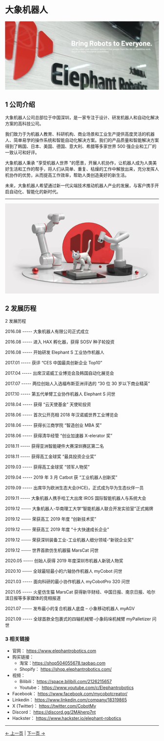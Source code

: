 # 大象机器人

![Company Profile](../resources/10-AboutUs/10.1/10.1.1-1.png)

## 1 公司介绍

大象机器人公司总部位于中国深圳，是一家专注于设计、研发机器人和自动化解决方案的高科技公司。

我们致力于为机器人教育、科研机构、商业场景和工业生产提供高度灵活的机器人、简单易学的操作系统和智能自动化解决方案。我们的产品质量和智能解决方案得到了韩国、日本、美国、德国、意大利、希腊等多家世界 500 强企业和工厂的一致认可和好评。

大象机器人秉承 "享受机器人世界 "的愿景，开展人机协作，让机器人成为人类美好生活和工作的帮手，将人们从简单、重复、枯燥的工作中解放出来，充分发挥人机协作的优势，从而提高工作效率，帮助人类创造美好的新生活。

未来，大象机器人希望通过新一代尖端技术推动机器人产业的发展，与客户携手开启自动化、智能化的新时代。

---

![Company History](../resources/10-AboutUs/10.1/10.1.1-2.png)

## 2 发展历程

2 发展历程

2016.08 ----- 大象机器人有限公司正式成立

2016.08 ----- 进入 HAX 孵化器，获得 SOSV 种子轮投资

2016.08 ----- 开始研发 Elephant S 工业协作机器人

2017.01 ----- 获评 “CES 中国最具创新企业 Top10”

2017.04 ----- 出席汉诺威工业博览会及韩国自动化展览会

2017.07 ----- 两位创始人入选福布斯亚洲评选的 “30 位 30 岁以下商业精英”

2017.10 ----- 第五代单臂工业协作机器人 Elephant S 问世

2018.04 ----- 获得 “云天使基金” 天使轮投资

2018.06 ----- 首次公开亮相 2018 年汉诺威世界工业博览会

2018.06 ----- 获得长江商学院 “智造创业 MBA 奖”

2018.06 ----- 获得清华经管 “创业加速器 X-elerator 奖”

2018.11 ----- 获得亚洲智能硬件大赛深圳赛区第二名

2018.11 ----- 获得高工金球奖 “最具投资企业奖”

2019.03 ----- 获得高工金球奖 “领军人物奖”

2019.04 ----- 2019 年 3 月 Catbot 获 “工业机器人创新奖”

2019.09 ----- 出席华为欧洲生态大会(HCE)，正式成为华为生态伙伴一员

2019.11 ----- 大象机器人携手哈工大出席 IROS 国际智能机器人与系统大会

2019.12 ----- 大象机器人-华南理工大学“智能机器人联合开发实验室”正式揭牌

2019.12 ----- 荣获高工 2019 年度 “创新技术奖”

2019.12 ----- 荣获高工 2019 年度 “十大快速成长企业”

2019.12 ----- 荣获深圳装备工业-工业机器人细分领域-“新锐企业奖”

2019.12 ----- 世界首款仿生机器猫 MarsCat 问世

2020.05 ----- 创始人获得 2019 年度深圳市机器人新锐人物奖

2020.10 ----- 全球最轻最小的六轴协作机器人 myCobot 问世

2021.03 ----- 面向科研的最小协作机器人 myCobotPro 320 问世

2021.05 ----- 火星仿生猫 MarsCat 获得新华财经、中国日报、南京日报、哈尔滨日报等多家媒体的竞相报道

2021.07 ----- 发布最小的复合机器人底盘 – 小象移动机器人 myAGV

2021.09 ----- 全球首款全包裹式的四轴机械臂-小象码垛机械臂 myPalletizer 问世

### 3 相关链接

- 官网： https://www.elephantrobotics.com
- 购买链接：
  - 淘宝：https://shop504055678.taobao.com
  - Shopify： https://shop.elephantrobotics.com/
- 视频：
  - Bilibili： https://space.bilibili.com/2126215657
  - Youtube： https://www.youtube.com/c/Elephantrobotics
- Facebook： https://www.facebook.com/mycobotcreator/
- Linkedin： https://www.linkedin.com/company/18319865
- X (Twitter)： https://twitter.com/CobotMy
- Discord： https://discord.gg/2MAherp7nt
- Hackster： https://www.hackster.io/elephant-robotics

---

[← 上一页](README.md) | [下一页 →](10.2_contact.md)

